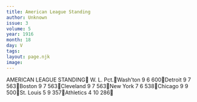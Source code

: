 ```yaml
---
title: American League Standing
author: Unknown
issue: 3
volume: 5
year: 1916
month: 18
day: V
tags:
layout: page.njk
image:
---
```

AMERICAN LEAGUE STANDING		W. L. Pct.Wash’ton	9   6   600Detroit	9   7   563Boston	9   7   563Cleveland	9   7   563New York	7   6   538Chicago	9   9   500St. Louis	5   9   357Athletics	4  10  286
